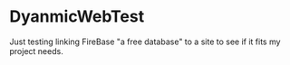 # DyanmicWebTest
Just testing linking FireBase "a free database" to a site to see if it fits my project needs.

